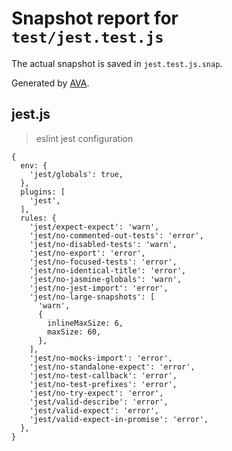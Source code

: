 # Snapshot report for `test/jest.test.js`

The actual snapshot is saved in `jest.test.js.snap`.

Generated by [AVA](https://avajs.dev).

## jest.js

> eslint jest configuration

    {
      env: {
        'jest/globals': true,
      },
      plugins: [
        'jest',
      ],
      rules: {
        'jest/expect-expect': 'warn',
        'jest/no-commented-out-tests': 'error',
        'jest/no-disabled-tests': 'warn',
        'jest/no-export': 'error',
        'jest/no-focused-tests': 'error',
        'jest/no-identical-title': 'error',
        'jest/no-jasmine-globals': 'warn',
        'jest/no-jest-import': 'error',
        'jest/no-large-snapshots': [
          'warn',
          {
            inlineMaxSize: 6,
            maxSize: 60,
          },
        ],
        'jest/no-mocks-import': 'error',
        'jest/no-standalone-expect': 'error',
        'jest/no-test-callback': 'error',
        'jest/no-test-prefixes': 'error',
        'jest/no-try-expect': 'error',
        'jest/valid-describe': 'error',
        'jest/valid-expect': 'error',
        'jest/valid-expect-in-promise': 'error',
      },
    }
